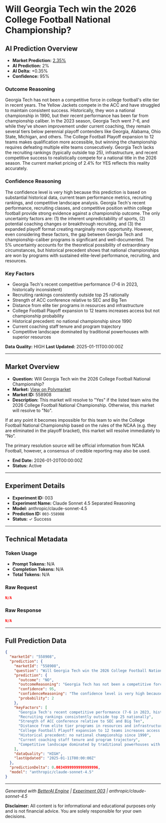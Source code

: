 # Will Georgia Tech win the 2026 College Football National Championship?

## AI Prediction Overview

- **Market Prediction:** [2.35%](https://polymarket.com/event/will-georgia-tech-win-the-2026-college-football-national-championship)
- **AI Prediction:** 2%
- **AI Delta:** +0.35%
- **Confidence:** 95%

### Outcome Reasoning
Georgia Tech has not been a competitive force in college football's elite tier in recent years. The Yellow Jackets compete in the ACC and have struggled to maintain consistent success. Historically, they won a national championship in 1990, but their recent performance has been far from championship caliber. In the 2023 season, Georgia Tech went 7-6, and while they've shown improvement under current coaching, they remain several tiers below perennial playoff contenders like Georgia, Alabama, Ohio State, Michigan, and others. The College Football Playoff expansion to 12 teams makes qualification more accessible, but winning the championship requires defeating multiple elite teams consecutively. Georgia Tech lacks the recruiting rankings (typically outside top 25), infrastructure, and recent competitive success to realistically compete for a national title in the 2026 season. The current market pricing of 2.4% for YES reflects this reality accurately.

### Confidence Reasoning
The confidence level is very high because this prediction is based on substantial historical data, current team performance metrics, recruiting rankings, and competitive landscape analysis. Georgia Tech's recent performance, recruiting classes, and competitive position within college football provide strong evidence against a championship outcome. The only uncertainty factors are: (1) the inherent unpredictability of sports, (2) potential coaching changes or breakthrough recruiting, and (3) the expanded playoff format creating marginally more opportunity. However, even considering these factors, the gap between Georgia Tech and championship-caliber programs is significant and well-documented. The 5% uncertainty accounts for the theoretical possibility of extraordinary circumstances, but historical precedent shows that national championships are won by programs with sustained elite-level performance, recruiting, and resources.

### Key Factors
- Georgia Tech's recent competitive performance (7-6 in 2023, historically inconsistent)
- Recruiting rankings consistently outside top 25 nationally
- Strength of ACC conference relative to SEC and Big Ten
- Distance from elite tier programs in resources and infrastructure
- College Football Playoff expansion to 12 teams increases access but not championship probability
- Historical precedent: no national championship since 1990
- Current coaching staff tenure and program trajectory
- Competitive landscape dominated by traditional powerhouses with superior resources

**Data Quality:** HIGH
**Last Updated:** 2025-01-11T00:00:00Z

---

## Market Overview

- **Question:** Will Georgia Tech win the 2026 College Football National Championship?
- **Market:** [View on Polymarket](https://polymarket.com/event/will-georgia-tech-win-the-2026-college-football-national-championship)
- **Market ID:** 558908
- **Description:** This market will resolve to "Yes" if the listed team wins the 2026 College Football National Championship. Otherwise, this market will resolve to "No".

If at any point it becomes impossible for this team to win the College Football National Championship based on the rules of the NCAA (e.g. they are eliminated in the playoff bracket), this market will resolve immediately to “No”.

The primary resolution source will be official information from NCAA Football, however, a consensus of credible reporting may also be used.
- **End Date:** 2026-01-20T00:00:00Z
- **Status:** Active

---

## Experiment Details

- **Experiment ID:** 003
- **Experiment Name:** Claude Sonnet 4.5 Separated Reasoning
- **Model:** anthropic/claude-sonnet-4.5
- **Prediction ID:** `003-558908`
- **Status:** ✓ Success


---

## Technical Metadata

### Token Usage
- **Prompt Tokens:** N/A
- **Completion Tokens:** N/A
- **Total Tokens:** N/A

### Raw Request
```json
N/A
```

### Raw Response
```json
N/A
```

---

## Full Prediction Data

```json
{
  "marketId": "558908",
  "prediction": {
    "marketId": "558908",
    "question": "Will Georgia Tech win the 2026 College Football National Championship?",
    "prediction": {
      "outcome": "NO",
      "outcomeReasoning": "Georgia Tech has not been a competitive force in college football's elite tier in recent years. The Yellow Jackets compete in the ACC and have struggled to maintain consistent success. Historically, they won a national championship in 1990, but their recent performance has been far from championship caliber. In the 2023 season, Georgia Tech went 7-6, and while they've shown improvement under current coaching, they remain several tiers below perennial playoff contenders like Georgia, Alabama, Ohio State, Michigan, and others. The College Football Playoff expansion to 12 teams makes qualification more accessible, but winning the championship requires defeating multiple elite teams consecutively. Georgia Tech lacks the recruiting rankings (typically outside top 25), infrastructure, and recent competitive success to realistically compete for a national title in the 2026 season. The current market pricing of 2.4% for YES reflects this reality accurately.",
      "confidence": 95,
      "confidenceReasoning": "The confidence level is very high because this prediction is based on substantial historical data, current team performance metrics, recruiting rankings, and competitive landscape analysis. Georgia Tech's recent performance, recruiting classes, and competitive position within college football provide strong evidence against a championship outcome. The only uncertainty factors are: (1) the inherent unpredictability of sports, (2) potential coaching changes or breakthrough recruiting, and (3) the expanded playoff format creating marginally more opportunity. However, even considering these factors, the gap between Georgia Tech and championship-caliber programs is significant and well-documented. The 5% uncertainty accounts for the theoretical possibility of extraordinary circumstances, but historical precedent shows that national championships are won by programs with sustained elite-level performance, recruiting, and resources.",
      "probability": 2
    },
    "keyFactors": [
      "Georgia Tech's recent competitive performance (7-6 in 2023, historically inconsistent)",
      "Recruiting rankings consistently outside top 25 nationally",
      "Strength of ACC conference relative to SEC and Big Ten",
      "Distance from elite tier programs in resources and infrastructure",
      "College Football Playoff expansion to 12 teams increases access but not championship probability",
      "Historical precedent: no national championship since 1990",
      "Current coaching staff tenure and program trajectory",
      "Competitive landscape dominated by traditional powerhouses with superior resources"
    ],
    "dataQuality": "HIGH",
    "lastUpdated": "2025-01-11T00:00:00Z"
  },
  "predictionDelta": 0.0034999999999999996,
  "model": "anthropic/claude-sonnet-4.5"
}
```

---

*Generated with [BetterAI Engine](https://github.com/better-labs/betteraiengine) | [Experiment 003](https://github.com/better-labs/prediction-history/tree/main/exp003) | anthropic/claude-sonnet-4.5*

**Disclaimer:** All content is for informational and educational purposes only and is not financial advice. You are solely responsible for your own decisions.
